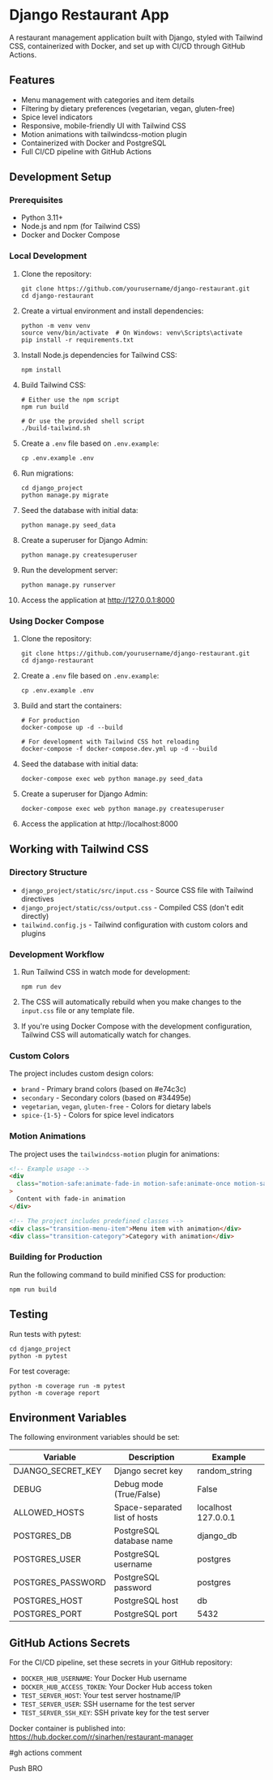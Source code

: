 # Django Restaurant App

A restaurant management application built with Django, styled with Tailwind CSS, containerized with Docker, and set up with CI/CD through GitHub Actions.

## Features

- Menu management with categories and item details
- Filtering by dietary preferences (vegetarian, vegan, gluten-free)
- Spice level indicators
- Responsive, mobile-friendly UI with Tailwind CSS
- Motion animations with tailwindcss-motion plugin
- Containerized with Docker and PostgreSQL
- Full CI/CD pipeline with GitHub Actions

## Development Setup

### Prerequisites

- Python 3.11+
- Node.js and npm (for Tailwind CSS)
- Docker and Docker Compose

### Local Development

1. Clone the repository:

   ```
   git clone https://github.com/yourusername/django-restaurant.git
   cd django-restaurant
   ```

2. Create a virtual environment and install dependencies:

   ```
   python -m venv venv
   source venv/bin/activate  # On Windows: venv\Scripts\activate
   pip install -r requirements.txt
   ```

3. Install Node.js dependencies for Tailwind CSS:

   ```
   npm install
   ```

4. Build Tailwind CSS:

   ```
   # Either use the npm script
   npm run build

   # Or use the provided shell script
   ./build-tailwind.sh
   ```

5. Create a `.env` file based on `.env.example`:

   ```
   cp .env.example .env
   ```

6. Run migrations:

   ```
   cd django_project
   python manage.py migrate
   ```

7. Seed the database with initial data:

   ```
   python manage.py seed_data
   ```

8. Create a superuser for Django Admin:

   ```
   python manage.py createsuperuser
   ```

9. Run the development server:

   ```
   python manage.py runserver
   ```

10. Access the application at http://127.0.0.1:8000

### Using Docker Compose

1. Clone the repository:

   ```
   git clone https://github.com/yourusername/django-restaurant.git
   cd django-restaurant
   ```

2. Create a `.env` file based on `.env.example`:

   ```
   cp .env.example .env
   ```

3. Build and start the containers:

   ```
   # For production
   docker-compose up -d --build

   # For development with Tailwind CSS hot reloading
   docker-compose -f docker-compose.dev.yml up -d --build
   ```

4. Seed the database with initial data:

   ```
   docker-compose exec web python manage.py seed_data
   ```

5. Create a superuser for Django Admin:

   ```
   docker-compose exec web python manage.py createsuperuser
   ```

6. Access the application at http://localhost:8000

## Working with Tailwind CSS

### Directory Structure

- `django_project/static/src/input.css` - Source CSS file with Tailwind directives
- `django_project/static/css/output.css` - Compiled CSS (don't edit directly)
- `tailwind.config.js` - Tailwind configuration with custom colors and plugins

### Development Workflow

1. Run Tailwind CSS in watch mode for development:

   ```
   npm run dev
   ```

2. The CSS will automatically rebuild when you make changes to the `input.css` file or any template file.

3. If you're using Docker Compose with the development configuration, Tailwind CSS will automatically watch for changes.

### Custom Colors

The project includes custom design colors:

- `brand` - Primary brand colors (based on #e74c3c)
- `secondary` - Secondary colors (based on #34495e)
- `vegetarian`, `vegan`, `gluten-free` - Colors for dietary labels
- `spice-{1-5}` - Colors for spice level indicators

### Motion Animations

The project uses the `tailwindcss-motion` plugin for animations:

```html
<!-- Example usage -->
<div
  class="motion-safe:animate-fade-in motion-safe:animate-once motion-safe:animate-duration-500"
>
  Content with fade-in animation
</div>

<!-- The project includes predefined classes -->
<div class="transition-menu-item">Menu item with animation</div>
<div class="transition-category">Category with animation</div>
```

### Building for Production

Run the following command to build minified CSS for production:

```
npm run build
```

## Testing

Run tests with pytest:

```
cd django_project
python -m pytest
```

For test coverage:

```
python -m coverage run -m pytest
python -m coverage report
```

## Environment Variables

The following environment variables should be set:

| Variable          | Description                   | Example             |
| ----------------- | ----------------------------- | ------------------- |
| DJANGO_SECRET_KEY | Django secret key             | random_string       |
| DEBUG             | Debug mode (True/False)       | False               |
| ALLOWED_HOSTS     | Space-separated list of hosts | localhost 127.0.0.1 |
| POSTGRES_DB       | PostgreSQL database name      | django_db           |
| POSTGRES_USER     | PostgreSQL username           | postgres            |
| POSTGRES_PASSWORD | PostgreSQL password           | postgres            |
| POSTGRES_HOST     | PostgreSQL host               | db                  |
| POSTGRES_PORT     | PostgreSQL port               | 5432                |

## GitHub Actions Secrets

For the CI/CD pipeline, set these secrets in your GitHub repository:

- `DOCKER_HUB_USERNAME`: Your Docker Hub username
- `DOCKER_HUB_ACCESS_TOKEN`: Your Docker Hub access token
- `TEST_SERVER_HOST`: Your test server hostname/IP
- `TEST_SERVER_USER`: SSH username for the test server
- `TEST_SERVER_SSH_KEY`: SSH private key for the test server 

Docker container is published into: https://hub.docker.com/r/sinarhen/restaurant-manager

#gh actions comment

Push BRO
